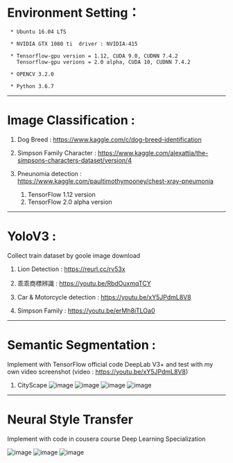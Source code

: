 # Environment Setting： 
         
     * Ubuntu 16.04 LTS   
         
     * NVIDIA GTX 1080 ti  driver : NVIDIA-415  
         
     * Tensorflow-gpu version = 1.12, CUDA 9.0, CUDNN 7.4.2   
       Tensorflow-gpu verions = 2.0 alpha, CUDA 10, CUDNN 7.4.2
         
     * OPENCV 3.2.0
         
     * Python 3.6.7 
         
----------------------------------------------------------------------------------------------------------------------

# Image Classification :  

   1. Dog Breed : https://www.kaggle.com/c/dog-breed-identification    
   
   2. Simpson Family Character : https://www.kaggle.com/alexattia/the-simpsons-characters-dataset/version/4
   
   3. Pneunomia detection : https://www.kaggle.com/paultimothymooney/chest-xray-pneumonia
      1. TensorFlow 1.12 version
      2. TensorFlow 2.0 alpha version  
  
-----------------------------------------------------------------------------------------------------------------------

# YoloV3 :
   Collect train dataset by goole image download
   
   1. Lion Detection : https://reurl.cc/rv53x
   
   2. 乖乖商標辨識 : https://youtu.be/RbdOuxmqTCY
   
   3. Car & Motorcycle detection : https://youtu.be/xY5JPdmL8V8
   
   4. Simpson Family : https://youtu.be/erMh8iTLOa0
   
-----------------------------------------------------------------------------------------------------------------------

# Semantic Segmentation :
  Implement with TensorFlow official code DeepLab V3+ 
  and test with my own video screenshot (video : https://youtu.be/xY5JPdmL8V8)
  
  1. CityScape
  ![image](https://github.com/page45678/Deep_Learning_ComputerVision/blob/master/semantic%20Segmentation/CityScape/Image/5.png)
  ![image](https://github.com/page45678/Deep_Learning_ComputerVision/blob/master/semantic%20Segmentation/CityScape/Image/5prediction_960x540.jpg)
  ![image](https://github.com/page45678/Deep_Learning_ComputerVision/blob/master/semantic%20Segmentation/CityScape/Image/4.png)
  ![image](https://github.com/page45678/Deep_Learning_ComputerVision/blob/master/semantic%20Segmentation/CityScape/Image/4prediction_960x540.jpg)
  

------------------------------------------------------------------------------------------------------------------------

# Neural Style Transfer
Implement with code in cousera course Deep Learning Specialization

![image](https://github.com/page45678/Deep_Learning_ComputerVision/blob/master/NeuralStyleTransfer/Image/1.jpg)
![image](https://github.com/page45678/Deep_Learning_ComputerVision/blob/master/NeuralStyleTransfer/Image/2.jpg)
![image](https://github.com/page45678/Deep_Learning_ComputerVision/blob/master/NeuralStyleTransfer/Image/3.jpg)

